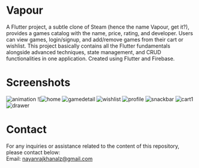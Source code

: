 # Vapour
A Flutter project, a subtle clone of Steam (hence the name Vapour, get it?), provides a games catalog with the name, price, rating, and developer. Users can view games, login/signup, and add/remove games from their cart or wishlist.
This project basically contains all the Flutter fundamentals alongside advanced techniques, state management, and CRUD functionalities in one application. 
Created using Flutter and Firebase.

# Screenshots
![animation](https://github.com/notnayan/Vapour--Flutter-Firebase-VxState/assets/107233329/b3f6bf95-f7cb-4bb7-b0ed-937c74962806)
![![home](https://github.com/notnayan/Vapour--Flutter-Firebase-VxState/assets/107233329/9ec0f49d-8c61-48a5-b54b-3f9951cfbb41)
![gamedetail](https://github.com/notnayan/Vapour--Flutter-Firebase-VxState/assets/107233329/d81e2ad4-9242-4b5a-9f50-554bfe56e74b)
![wishlist](https://github.com/notnayan/Vapour--Flutter-Firebase-VxState/assets/107233329/15b3aa47-ccee-4cd7-956f-e61db76f4d3b)
![profile](https://github.com/notnayan/Vapour--Flutter-Firebase-VxState/assets/107233329/9fa9f58d-e67e-4ac8-a408-47529ebd6f8c)
![snackbar](https://github.com/notnayan/Vapour--Flutter-Firebase-VxState/assets/107233329/a398fcd4-79d5-4b65-b430-30f234be425f)
![cart1](https://github.com/notnayan/Vapour--Flutter-Firebase-VxState/assets/107233329/96249f9e-6da3-4a20-aec7-854b3153011a)
![drawer](https://github.com/notnayan/Vapour--Flutter-Firebase-VxState/assets/107233329/44440495-627b-4d5c-a4bf-c855277a4a71)

# Contact
For any inquiries or assistance related to the content of this repository, please contact below:<br>
Email: nayanrajkhanalz@gmail.com

